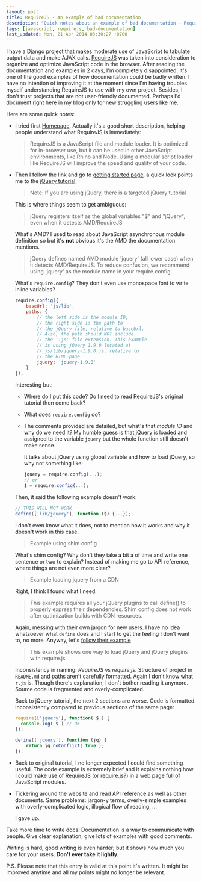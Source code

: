 ```yaml
---
layout: post
title: RequireJS - An example of bad documentation
description: "Quick notes about an example of bad documentation - RequireJS"
tags: [javascript, requirejs, bad-documentation]
last_updated: Mon, 21 Apr 2014 03:30:27 +0700
---
```


I have a Django project that makes moderate use of JavaScript to tabulate
output data and make AJAX calls.  [RequireJS](http://requirejs.org) was taken
into consideration to organize and optimize JavaScript code in the browser.
After reading the documentation and examples in 2 days, I'm completely
disappointed.  It's one of the good examples of how documentation could be
badly written.  I have no intention of improving it at the moment since I'm
having troubles myself understanding RequireJS to use with my own project.
Besides, I don't trust projects that are not user-friendly documented.
Perhaps I'd document right here in my blog only for new struggling users like
me.

Here are some quick notes:

* I tried first [Homepage](http://requirejs.org/).  Actually it's a good short
  description, helping people understand what RequireJS is immediately:

  > RequireJS is a JavaScript file and module loader. It is optimized for
  > in-browser use, but it can be used in other JavaScript environments, like
  > Rhino and Node. Using a modular script loader like RequireJS will improve
  > the speed and quality of your code.

* Then I follow the link and go to
  [getting started page](http://requirejs.org/docs/start.html), a quick look
  points me to the [jQuery tutorial](http://requirejs.org/docs/jquery.html):

  > Note: If you are using jQuery, there is a targeted jQuery tutorial

  This is where things seem to get ambiguous:

  > jQuery registers itself as the global variables "$" and "jQuery", even
  > when it detects AMD/RequireJS

  What's AMD?  I used to read about JavaScript asynchronous module definition
  so but it's **not** obvious it's the AMD the documentation mentions.

  > jQuery defines named AMD module 'jquery' (all lower case) when it detects
  > AMD/RequireJS. To reduce confusion, we recommend using 'jquery' as the
  > module name in your require.config.

  What's `require.config`?  They don't even use monospace font to write inline
  variables?

  ```javascript
  require.config({
      baseUrl: 'js/lib',
      paths: {
          // the left side is the module ID,
          // the right side is the path to
          // the jQuery file, relative to baseUrl.
          // Also, the path should NOT include
          // the '.js' file extension. This example
          // is using jQuery 1.9.0 located at
          // js/lib/jquery-1.9.0.js, relative to
          // the HTML page.
          jquery: 'jquery-1.9.0'
      }
  });
  ```

  Interesting but:

  * Where do I put this code?  Do I need to read RequireJS's original tutorial
    then come back?

  * What does `require.config` do?

  * The comments provided are detailed, but what's that *module ID* and why do
    we need it?  My humble guess is that jQuery is loaded and assigned to the
    variable `jquery` but the whole function still doesn't make sense.

    It talks about jQuery using global variable and how to load jQuery, so why
    not something like:

    ```javascript
    jquery = require.config(...);
    // or
    $ = require.config(...);
    ```

  Then, it said the following example doesn't work:

  ```javascript
  // THIS WILL NOT WORK
  define(['lib/jquery'], function ($) {...});
  ```

  I don't even know what it does, not to mention how it works and why it
  doesn't work in this case.

  > Example using shim config

  What's shim config?  Why don't they take a bit a of time and write one
  sentence or two to explain?  Instead of making me go to API reference, where
  things are not even more clear?

  > Example loading jquery from a CDN

  Right, I think I found what I need.

  > This example requires all your jQuery plugins to call define() to properly
  > express their dependencies. Shim config does not work after optimization
  > builds with CDN resources.

  Again, messing with their own jargon for new users.  I have no idea
  whatsoever what `define` does and I start to get the feeling I don't want
  to, no more.  Anyway, let's
  [follow their example](https://github.com/requirejs/example-jquery-cdn)

  > This example shows one way to load jQuery and jQuery plugins with
  > require.js

  Inconsistency in naming: *RequireJS* vs *require.js*.  Structure of project
  in `README.md` and paths aren't carefully formatted.  Again I don't know
  what `r.js` is.  Though there's explanation, I don't bother reading it
  anymore.  Source code is fragmented and overly-complicated.

  Back to jQuery tutorial, the next 2 sections are worse.  Code is formatted
  inconsistently compared to previous sections of the same page:

  ```javascript
  require(['jquery'], function( $ ) {
    console.log( $ ) // OK
  });
  ```

  ```javascript
  define(['jquery'], function (jq) {
      return jq.noConflict( true );
  });
  ```

* Back to original tutorial, I no longer expected I could find something
  useful.  The code example is extremely brief and it explains nothing how I
  could make use of RequireJS (or require.js?) in a web page full of
  JavaScript modules.

* Tickering around the website and read API reference as well as other
  documents.  Same problems: jargon-y terms, overly-simple examples with
  overly-complicated logic, illogical flow of reading, ...

  I gave up.

Take more time to write docs!  Documentation is a way to communicate with
people.  Give clear explanation, give lots of examples with good comments.

Writing is hard, good writing is even harder; but it shows how much you care
for your users.  **Don't ever take it lightly**.

P.S. Please note that this entry is valid at this point it's written.  It
might be improved anytime and all my points might no longer be relevant.

